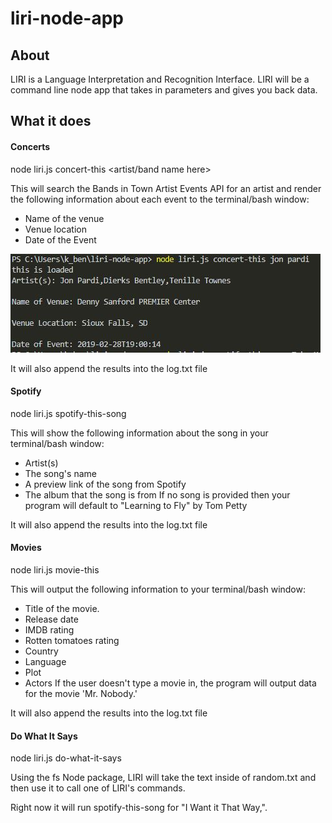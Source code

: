 # liri-node-app

## About
LIRI is a Language Interpretation and Recognition Interface. LIRI will be a command line node app that takes in parameters and gives you back data.

## What it does
#### Concerts
node liri.js concert-this <artist/band name here>

This will search the Bands in Town Artist Events API for an artist and render the following information about each event to the terminal/bash window:
* Name of the venue
* Venue location
* Date of the Event

![](images/concert-terminal.JPG)

It will also append the results into the log.txt file

#### Spotify
node liri.js spotify-this-song <insert song title>

This will show the following information about the song in your terminal/bash window:
* Artist(s)
* The song's name
* A preview link of the song from Spotify
* The album that the song is from
If no song is provided then your program will default to "Learning to Fly" by Tom Petty

It will also append the results into the log.txt file

#### Movies
node liri.js movie-this <insert movie title>

This will output the following information to your terminal/bash window:
* Title of the movie.
* Release date
* IMDB rating
* Rotten tomatoes rating
* Country
* Language
* Plot
* Actors
If the user doesn't type a movie in, the program will output data for the movie 'Mr. Nobody.'

It will also append the results into the log.txt file

#### Do What It Says
node liri.js do-what-it-says

Using the fs Node package, LIRI will take the text inside of random.txt and then use it to call one of LIRI's commands.

Right now it will run spotify-this-song for "I Want it That Way,".
